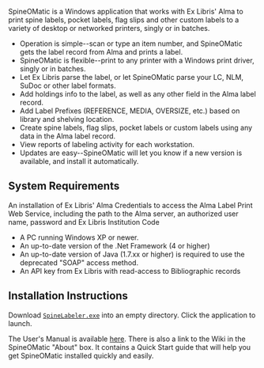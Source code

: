 SpineOMatic is a Windows application that works with Ex Libris' Alma to print spine labels, pocket labels, flag slips and other custom labels to a variety of desktop or networked printers, singly or in batches.

* Operation is simple--scan or type an item number, and SpineOMatic gets the label record from Alma and prints a label.
* SpineOMatic is flexible--print to any printer with a Windows print driver, singly or in batches.
* Let Ex Libris parse the label, or let SpineOMatic parse your LC, NLM, SuDoc or other label formats.
* Add holdings info to the label, as well as any other field in the Alma label record.
* Add Label Prefixes (REFERENCE, MEDIA, OVERSIZE, etc.) based on library and shelving location.
* Create spine labels, flag slips, pocket labels or custom labels using any data in the Alma label record.
* View reports of labeling activity for each workstation.
* Updates are easy--SpineOMatic will let you know if a new version is available, and install it automatically.

## System Requirements
An installation of Ex Libris' Alma
Credentials to access the Alma Label Print Web Service, including the path to the Alma server, an authorized user name, password and Ex Libris Institution Code
* A PC running Windows XP or newer.
* An up-to-date version of the .Net Framework (4 or higher)
* An up-to-date version of Java (1.7.xx or higher) is required to use the deprecated "SOAP" access method.
* An API key from Ex Libris with read-access to Bibliographic records

## Installation Instructions

Download [`SpineLabeler.exe`](https://github.com/ExLibrisGroup/SpineOMatic/releases/tag/v8.0.0) into an empty directory. Click the application to launch.

The User's Manual is available [here](https://github.com/ExLibrisGroup/SpineOMatic/wiki). There is also a link to the Wiki in the SpineOMatic "About" box. It contains a Quick Start guide that will help you get SpineOMatic installed quickly and easily.


